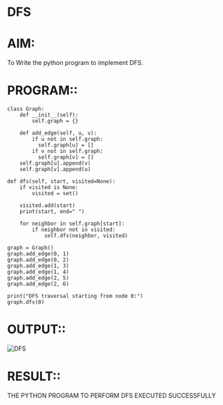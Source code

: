 # DFS
# AIM:
 To Write the python program to implement DFS.
# PROGRAM::

    class Graph:
        def __init__(self):
            self.graph = {}

        def add_edge(self, u, v):
            if u not in self.graph:
              self.graph[u] = []
            if v not in self.graph:
              self.graph[v] = []
        self.graph[u].append(v)
        self.graph[v].append(u)

    def dfs(self, start, visited=None):
        if visited is None:
            visited = set()
        
        visited.add(start)
        print(start, end=" ")

        for neighbor in self.graph[start]:
            if neighbor not in visited:
                self.dfs(neighbor, visited)

    graph = Graph()
    graph.add_edge(0, 1)
    graph.add_edge(0, 2)
    graph.add_edge(1, 3)
    graph.add_edge(1, 4)
    graph.add_edge(2, 5)
    graph.add_edge(2, 6)

    print("DFS traversal starting from node 0:")
    graph.dfs(0)

# OUTPUT::

![DFS](https://github.com/user-attachments/assets/36564684-84da-41dc-a95d-ecb780210892)

# RESULT::
THE PYTHON PROGRAM TO PERFORM DFS EXECUTED SUCCESSFULLY
